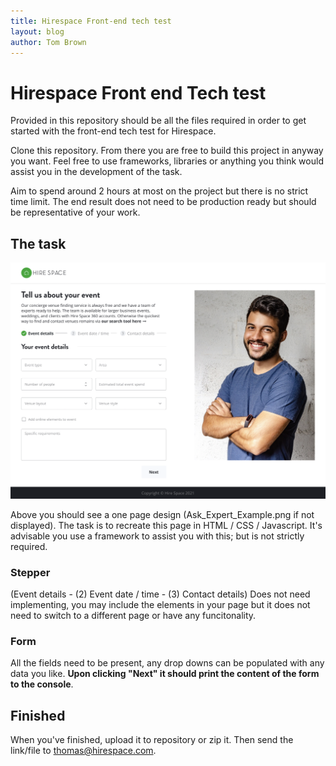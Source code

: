 ```yaml
---
title: Hirespace Front-end tech test
layout: blog
author: Tom Brown
---
```


# Hirespace Front end Tech test

Provided in this repository should be all the files required in order to get started with the front-end tech test for Hirespace. 

Clone this repository. From there you are free to build this project in anyway you want. Feel free to use frameworks, libraries or anything you think would assist you in the development of the task.

Aim to spend around 2 hours at most on the project but there is no strict time limit. The end result does not need to be production ready but should be representative of your work.


## **The task**

![Page layout](Ask_Expert_Example.png)

Above you should see a one page design (Ask_Expert_Example.png if not displayed). The task is to recreate this page in HTML / CSS / Javascript. It's advisable you use a framework to assist you with this; but is not strictly required.

### Stepper

(Event details - (2) Event date / time - (3) Contact details) Does not need implementing, you may include the elements in your page but it does not need to switch to a different page or have any funcitonality.


### Form

All the fields need to be present, any drop downs can be populated with any data you like. **Upon clicking "Next" it should print the content of the form to the console**.


## Finished

When you've finished, upload it to repository or zip it. Then send the link/file to thomas@hirespace.com.